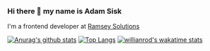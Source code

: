 ### Hi there 👋 my name is Adam Sisk
I'm a frontend developer at [Ramsey Solutions](https://www.ramseyinhouse.com/)

[![Anurag's github stats](https://github-readme-stats.vercel.app/api?username=CalamityAdam&theme=cobalt)](https://github.com/anuraghazra/github-readme-stats)
[![Top Langs](https://github-readme-stats.vercel.app/api/top-langs/?username=CalamityAdam&layout=compact&theme=cobalt)](https://github.com/anuraghazra/github-readme-stats)
[![willianrod's wakatime stats](https://github-readme-stats.vercel.app/api/wakatime?username=CalamityAdam&layout=compact&theme=cobalt)](https://github.com/anuraghazra/github-readme-stats)



<!--
**CalamityAdam/CalamityAdam** is a ✨ _special_ ✨ repository because its `README.md` (this file) appears on your GitHub profile.

Here are some ideas to get you started:

- 🔭 I’m currently working on ...
- 🌱 I’m currently learning ...
- 👯 I’m looking to collaborate on ...
- 🤔 I’m looking for help with ...
- 💬 Ask me about ...
- 📫 How to reach me: ...
- 😄 Pronouns: ...
- ⚡ Fun fact: ...
-->
